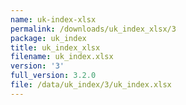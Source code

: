 ```yaml
---
name: uk-index-xlsx
permalink: /downloads/uk_index_xlsx/3
package: uk_index
title: uk_index_xlsx
filename: uk_index.xlsx
version: '3'
full_version: 3.2.0
file: /data/uk_index/3/uk_index.xlsx
---
```

